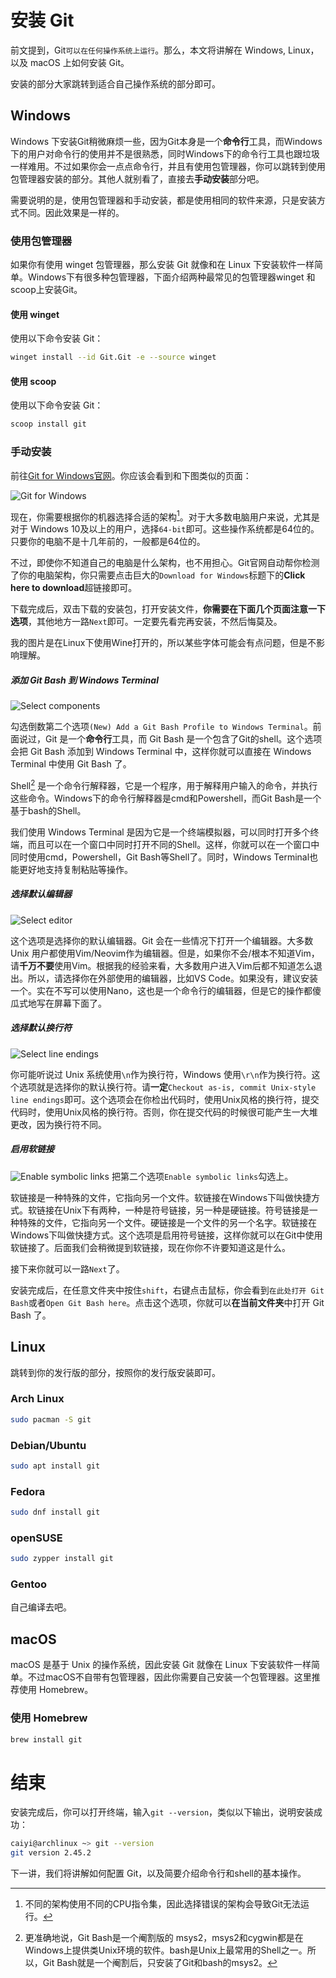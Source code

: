 # 安装 Git

前文提到，Git`可以在任何操作系统上运行`。那么，本文将讲解在 Windows, Linux，以及 macOS 上如何安装 Git。

安装的部分大家跳转到适合自己操作系统的部分即可。

## Windows

Windows 下安装Git稍微麻烦一些，因为Git本身是一个**命令行**工具，而Windows下的用户对命令行的使用并不是很熟悉，同时Windows下的命令行工具也跟垃圾一样难用。不过如果你会一点点命令行，并且有使用包管理器，你可以跳转到使用包管理器安装的部分。其他人就别看了，直接去**手动安装**部分吧。

需要说明的是，使用包管理器和手动安装，都是使用相同的软件来源，只是安装方式不同。因此效果是一样的。

### 使用包管理器

如果你有使用 winget 包管理器，那么安装 Git 就像和在 Linux 下安装软件一样简单。Windows下有很多种包管理器，下面介绍两种最常见的包管理器winget 和 scoop上安装Git。

#### 使用 winget

使用以下命令安装 Git：
```bash
winget install --id Git.Git -e --source winget
```

#### 使用 scoop

使用以下命令安装 Git：
```bash
scoop install git
```

### 手动安装

前往[Git for Windows官网](https://git-scm.com/download/windows)。你应该会看到和下图类似的页面：

![Git for Windows](./assets/download-git.png)

现在，你需要根据你的机器选择合适的架构[^1]。对于大多数电脑用户来说，尤其是对于 Windows 10及以上的用户，选择`64-bit`即可。这些操作系统都是64位的。只要你的电脑不是十几年前的，一般都是64位的。

不过，即使你不知道自己的电脑是什么架构，也不用担心。Git官网自动帮你检测了你的电脑架构，你只需要点击巨大的`Download for Windows`标题下的**Click here to download**超链接即可。

[^1]: 不同的架构使用不同的CPU指令集，因此选择错误的架构会导致Git无法运行。

下载完成后，双击下载的安装包，打开安装文件，**你需要在下面几个页面注意一下选项**，其他地方一路`Next`即可。一定要先看完再安装，不然后悔莫及。

我的图片是在Linux下使用Wine打开的，所以某些字体可能会有点问题，但是不影响理解。

##### 添加 Git Bash 到 Windows Terminal
![Select components](./assets/install1.png)

勾选倒数第二个选项`(New) Add a Git Bash Profile to Windows Terminal`。前面说过，Git 是一个**命令行**工具，而 Git Bash 是一个包含了Git的shell。这个选项会把 Git Bash 添加到 Windows Terminal 中，这样你就可以直接在 Windows Terminal 中使用 Git Bash 了。

Shell[^2] 是一个命令行解释器，它是一个程序，用于解释用户输入的命令，并执行这些命令。Windows下的命令行解释器是cmd和Powershell，而Git Bash是一个基于bash的Shell。

我们使用 Windows Terminal 是因为它是一个终端模拟器，可以同时打开多个终端，而且可以在一个窗口中同时打开不同的Shell。这样，你就可以在一个窗口中同时使用cmd，Powershell，Git Bash等Shell了。同时，Windows Terminal也能更好地支持复制粘贴等操作。

[^2]: 更准确地说，Git Bash是一个阉割版的 msys2，msys2和cygwin都是在Windows上提供类Unix环境的软件。bash是Unix上最常用的Shell之一。所以，Git Bash就是一个阉割后，只安装了Git和bash的msys2。

##### 选择默认编辑器

![Select editor](./assets/install2.png)

这个选项是选择你的默认编辑器。Git 会在一些情况下打开一个编辑器。大多数 Unix 用户都使用Vim/Neovim作为编辑器。但是，如果你不会/根本不知道Vim，请**千万不要**使用Vim。根据我的经验来看，大多数用户进入Vim后都不知道怎么退出。所以，请选择你在外部使用的编辑器，比如VS Code。如果没有，建议安装一个。实在不写可以使用Nano，这也是一个命令行的编辑器，但是它的操作都傻瓜式地写在屏幕下面了。

##### 选择默认换行符

![Select line endings](./assets/install3.png)

你可能听说过 Unix 系统使用`\n`作为换行符，Windows 使用`\r\n`作为换行符。这个选项就是选择你的默认换行符。请**一定**`Checkout as-is, commit Unix-style line endings`即可。这个选项会在你检出代码时，使用Unix风格的换行符，提交代码时，使用Unix风格的换行符。否则，你在提交代码的时候很可能产生一大堆更改，因为换行符不同。

##### 启用软链接

![Enable symbolic links](./assets/install4.png)
把第二个选项`Enable symbolic links`勾选上。

软链接是一种特殊的文件，它指向另一个文件。软链接在Windows下叫做快捷方式。软链接在Unix下有两种，一种是符号链接，另一种是硬链接。符号链接是一种特殊的文件，它指向另一个文件。硬链接是一个文件的另一个名字。软链接在Windows下叫做快捷方式。这个选项是启用符号链接，这样你就可以在Git中使用软链接了。后面我们会稍微提到软链接，现在你你不许要知道这是什么。

接下来你就可以一路`Next`了。

安装完成后，在任意文件夹中按住`shift`，右键点击鼠标，你会看到`在此处打开 Git Bash`或者`Open Git Bash here`。点击这个选项，你就可以**在当前文件夹**中打开 Git Bash 了。

## Linux

跳转到你的发行版的部分，按照你的发行版安装即可。

### Arch Linux

```bash
sudo pacman -S git
```

### Debian/Ubuntu

```bash
sudo apt install git
```

### Fedora

```bash
sudo dnf install git
```

### openSUSE

```bash
sudo zypper install git
```

### Gentoo

自己编译去吧。

## macOS

macOS 是基于 Unix 的操作系统，因此安装 Git 就像在 Linux 下安装软件一样简单。不过macOS不自带有包管理器，因此你需要自己安装一个包管理器。这里推荐使用 Homebrew。

### 使用 Homebrew

```bash
brew install git
```

# 结束

安装完成后，你可以打开终端，输入`git --version`，类似以下输出，说明安装成功：

```bash
caiyi@archlinux ~> git --version
git version 2.45.2
```

下一讲，我们将讲解如何配置 Git，以及简要介绍命令行和shell的基本操作。